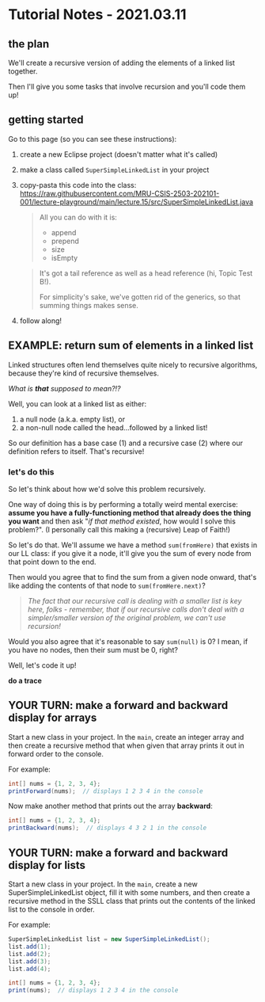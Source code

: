 # Tutorial Notes - 2021.03.11

## the plan

We'll create a recursive version of adding the elements of a linked list together.

Then I'll give you some tasks that involve recursion and you'll code them up!


## getting started

Go to this page (so you can see these instructions): 

1. create a new Eclipse project (doesn't matter what it's called)
2. make a class called `SuperSimpleLinkedList` in your project
3. copy-pasta this code into the class: https://raw.githubusercontent.com/MRU-CSIS-2503-202101-001/lecture-playground/main/lecture.15/src/SuperSimpleLinkedList.java

    > All you can do with it is:
    >
    > - append
    > - prepend
    > - size
    > - isEmpty  

    >
    > It's got a tail reference as well as a head reference (hi, Topic Test B!).
    >
    > For simplicity's sake, we've gotten rid of the generics, so that summing things makes sense.

4. follow along!

## EXAMPLE: return sum of elements in a linked list

Linked structures often lend themselves quite nicely to recursive algorithms, because they're kind of recursive themselves.

_What is **that** supposed to mean?!?_

Well, you can look at a linked list as either:
1. a null node (a.k.a. empty list), or
2. a non-null node called the head...followed by a linked list!

So our definition has a base case (1) and a recursive case (2) where our definition refers to itself. That's recursive!


### let's do this

So let's think about how we'd solve this problem recursively. 

One way of doing this is by performing a totally weird mental exercise: **assume you have a fully-functioning method that already does the thing you want** and then ask "_if that method existed_, how would I solve this problem?". (I personally call this making a (recursive) Leap of Faith!)

So let's do that. We'll assume we have a method `sum(fromHere)` that exists in our LL class: if you give it a node, it'll give you the sum of every node from that point down to the end.

Then would you agree that to find the sum from a given node onward, that's like adding the contents of that node to `sum(fromHere.next)`? 

  > _The fact that our recursive call is dealing with a smaller list is key here, folks - remember, that if our recursive calls don't deal with a simpler/smaller version of the original problem, we can't use recursion!_

Would you also agree that it's reasonable to say `sum(null)` is 0? I mean, if you have no nodes, then their sum must be 0, right?

Well, let's code it up!

**do a trace**


## YOUR TURN: make a forward and backward display for arrays

Start a new class in your project.
In the `main`, create an integer array and then create a recursive method that when given that array prints it out in forward order to the console.

For example:

```java
int[] nums = {1, 2, 3, 4};
printForward(nums);  // displays 1 2 3 4 in the console
```

Now make another method that prints out the array **backward**:

```java
int[] nums = {1, 2, 3, 4};
printBackward(nums);  // displays 4 3 2 1 in the console
```


## YOUR TURN: make a forward and backward display for lists

Start a new class in your project.
In the `main`, create a new SuperSimpleLinkedList object, fill it with some numbers, and then create a recursive method in the SSLL class that prints out the contents of the linked list to the console in order.

For example:

```java
SuperSimpleLinkedList list = new SuperSimpleLinkedList();
list.add(1);
list.add(2);
list.add(3);
list.add(4);

int[] nums = {1, 2, 3, 4};
print(nums);  // displays 1 2 3 4 in the console
```